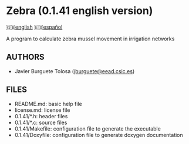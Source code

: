 Zebra (0.1.41 english version)
=============================

:uk:[english](README.md) :es:[español](README.es.md)

A program to calculate zebra mussel movement in irrigation networks

AUTHORS
-------

* Javier Burguete Tolosa (jburguete@eead.csic.es)

FILES
-----

* README.md: basic help file
* license.md: license file
* 0.1.41/\*.h: header files
* 0.1.41/\*.c: source files
* 0.1.41/Makefile: configuration file to generate the executable
* 0.1.41/Doxyfile: configuration file to generate doxygen documentation
